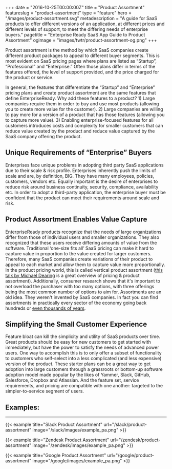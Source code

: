 +++
date = "2016-10-25T00:00:00Z"
title = "Product Assortment"
featureslug = "product-assortment"
type = "feature"
hero = "/images/product-assortment.svg"
metadescription = "A guide for SaaS products to offer different versions of an application, at different prices and different levels of support, to meet the differing needs of enterprise buyers."
pagetitle = "Enterprise Ready SaaS App Guide to Product Assortment"
ogimage = "images/twtr/product-assortment-og.png"
+++

Product assortment is the method by which SaaS companies create different product packages to appeal to different buyer segments. This is most evident on SaaS pricing pages where plans are listed as “Startup”, “Professional” and “Enterprise.” Often those plans differ in terms of the features offered, the level of support provided, and the price charged for the product or service.

In general, the features that differentiate the “Startup” and “Enterprise” pricing plans and create product assortment are the same features that define EnterpriseReady. Why add these features to a product? 1) Large companies require them in order to buy and use most products (allowing you to create more value for the customer). 2) Large companies are willing to pay more for a version of a product that has those features (allowing you to capture more value). 3) Enabling enterprise-focused features for all customers introduces costs and complexity for smaller customers that can reduce value created by the product and reduce value captured by the SaaS company offering the product.  

## Unique Requirements of “Enterprise” Buyers
Enterprises face unique problems in adopting third party SaaS applications due to their scale & risk profile. Enterprises inherently push the limits of scale and are, by definition, BIG. They have many employees, policies, customers, vendors etc. Equally important is the desire of enterprises to reduce risk around business continuity, security, compliance, availability etc. In order to adopt a third-party application, the enterprise buyer must be confident that the product can meet their requirements around scale and risk.

## Product Assortment Enables Value Capture
EnterpriseReady products recognize that the needs of large organizations differ from those of individual users and smaller organizations. They also recognized that these users receive differing amounts of value from the software. Traditional ‘one-size fits all’ SaaS pricing can make it hard to capture value in proportion to the value created for larger customers. Therefore, many SaaS companies create variations of their product to appeal to each market and allow them to capture value more proportionally. In the product pricing world, this is called vertical product assortment ([this talk by Michael Dearing](http://www.heavybit.com/library/video/harrison-metals-michael-dearing-on-pricing/) is a great overview of pricing & product assortment). Additionally, consumer research shows that it's important to not overload the purchaser with too many options, with three offerings being the most common number of options to aim for. Assortments are an old idea. They weren't invented by SaaS companies. In fact you can find assortments in practically every sector of the economy going back hundreds or [even thousands of years](https://www.harrisonmetal.com/library/pricing-3-assortments-are-for-winners).

## Simplifying the Small Customer Experience
Feature bloat can kill the simplicity and utility of SaaS products over time. Great products should be easy for new customers to get started with immediately, but have the power to satisfy the needs of advanced power users. One way to accomplish this is to only offer a subset of functionality to customers who self-select into a less complicated (and less expensive) version of the product. These starter plans can be a great way to get adoption into large customers through a grassroots or bottom-up software adoption model made popular by the likes of Yammer, Slack, GitHub, Salesforce, Dropbox and Atlassian. And the feature set, service requirements, and pricing are compatible with one another: targeted to the simpler-to-service segment of users.

## Examples:
----   
{{< example title="Slack Product Assortment" url="/slack/product-assortment" image="/slack/images/example_pa.png" >}}

{{< example title="Zendesk Product Assortment" url="/zendesk/product-assortment" image="/zendesk/images/example_pa.png" >}}

{{< example title="Google Product Assortment" url="/google/product-assortment" image="/google/images/example_pa.png" >}}
